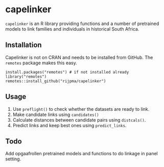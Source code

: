 # capelinker

`capelinker` is an R library providing functions and a number of pretrained models to link families and individuals in historical South Africa.

## Installation
Capelinker is not on CRAN and needs to be installed from GitHub. The `remotes` package makes this easy.

```
install.packages("remotes") # if not installed already
library("remotes")
remotes::install_github("rijpma/capelinker")
```

## Usage

1. Use `preflight()` to check whether the datasets are ready to link. 
2. Make candidate links using `candidates()`
3. Calculate distances between candidate pairs using `distcals()`.
4. Predict links and keep best ones using `predict_links`.

## Todo

Add opgaafrollen pretrained models and functions to do linkage in panel setting.